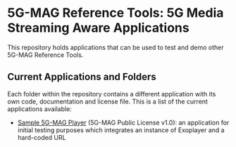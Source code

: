 # 5G-MAG Reference Tools: 5G Media Streaming Aware Applications

This repository holds applications that can be used to test and demo other 5G-MAG Reference Tools.

## Current Applications and Folders

Each folder within the repository contains a different application with its own code, documentation and license file.
This is a list of the current applications available:
* [Sample 5G-MAG Player](https://github.com/5G-MAG/rt-5gms-application/tree/main/fivegmag_sampleplayer) (5G-MAG Public License v1.0): an application for initial testing purposes which integrates an instance of Exoplayer and a hard-coded URL
